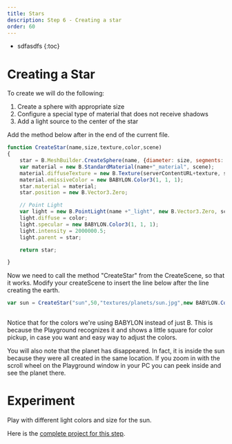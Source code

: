 ```yaml
---
title: Stars
description: Step 6 - Creating a star
order: 60
---
```


* sdfasdfs
{:toc}

# Creating a Star

To create we will do the following:
1. Create a sphere with appropriate size
2. Configure a special type of material that does not receive shadows
3. Add a light source to the center of the star

Add the method below after in the end of the current file.

```javascript
function CreateStar(name,size,texture,color,scene)
{
    star = B.MeshBuilder.CreateSphere(name, {diameter: size, segments: 32}, scene);
    var material = new B.StandardMaterial(name+"_material", scene);
    material.diffuseTexture = new B.Texture(serverContentURL+texture, scene);
    material.emissiveColor = new BABYLON.Color3(1, 1, 1);
    star.material = material;
    star.position = new B.Vector3.Zero;

    // Point Light
    var light = new B.PointLight(name +"_light", new B.Vector3.Zero, scene);
    light.diffuse = color;
    light.specular = new BABYLON.Color3(1, 1, 1);
    light.intensity = 2000000.5;
    light.parent = star;

    return star;

}

```

Now we need to call the method "CreateStar" from the CreateScene, so that it works. Modify your createScene to insert the line below after the line creating the earth.

```javascript
var sun = CreateStar("sun",50,"textures/planets/sun.jpg",new BABYLON.Color3(0.87, 0.67, 0.34),scene);
  
```

Notice that for the colors we're using BABYLON instead of just B. This is because the Playground recognizes it and shows a little square for color pickup, in case you want and easy way to adjust the colors. 

You will also note that the planet has disappeared. In fact, it is inside the sun because they were all created in the same location. If you zoom in with the scroll wheel on the Playground window in your PC you can peek inside and see the planet there.

# Experiment

Play with different light colors and size for the sun.

Here is the [complete project for this step](https://playground.babylonjs.com/#EQHLXS#5).